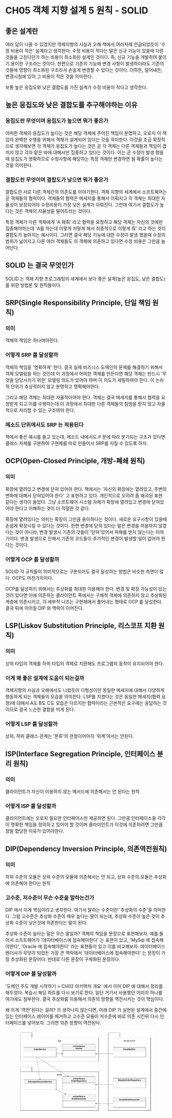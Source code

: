 # CH05 객체 지향 설계 5 원칙 - SOLID

## 좋은 설계란

여러 답이 나올 수 있겠지만 객체지향의 사실과 오해 책에서 여러차례 언급되었듯이 '수정 비용이 적은' 설계라고 생각한다. 수정 비용이 적다는 말은 신규 기능이 있을때 다른 것들을 고친다던가 하는 비용이 최소화된 설계인 것이다. 즉, 신규 기능을 개발하여 붙이기 용이한 구조라는 것이다. 한편으로 기존의 기능에 변경 사항이 발생하더라도 기존의 것들에 영향이 최소화된 구조라서 손쉽게 변경할 수 있다는 것이다. 더하든, 덜어내든, 변경시킴에 있어 그 비용이 적은 것을 의미한다.

보통 높은 응집도와 낮은 결합도를 가진 설계가 수정 비용이 적다고 생각한다.



## 높은 응집도와 낮은 결합도를 추구해야하는 이유

### 응집도란 무엇이며 응집도가 높으면 뭐가 좋은가

어떠한 객체의 응집도가 높다는 것은 해당 객체에 주어진 책임이 분명하고, 오로지 이 책임의 완벽한 수행을 위해서 객체가 설계되어 있다는 것을 의미한다. 이것을 조금 확장적으로 생각해보면 각 객체가 응집도가 높다는 것은 곧 각 객체는 다른 객체들과 책임이 겹치지 않고 각자 맡은 바에 대해서만 집중하고 있다는 것이다. 이는 곧 수정이 발생 했을때 응집도가 명확하므로 수정사항에 해당하는 특정 객체만 변경하면 될 확률이 높다는 것을 의미한다.

&#x20;

### 결합도란 무엇이며 결합도가 낮으면 뭐가 좋은가

결합도란 서로 다른 객체간의 의존도를 이야기한다. 객체 지향의 세계에서 소프트웨어는 곧 객체들의 협력이다. 객체들의 협력은 메세지를 통해서 이뤄지고 각 객체는 최대한 자율성이 보장되어야 수정비용이 가장 낮은 설계가 이뤄진다. 그런데 여기서 결합도가 높다는 것은 객체의 자율성을 떨어트리는 것이다.&#x20;

특정 객체가 다른 객체에게 'A 해줘' 라고 협력을 요청하고 해당 객체는 자신의 것에만 집중해야하는데 'A를 하는데 이렇게 저렇게 해서 최종적으로 이렇게 줘' 라고 하는 것이 결합도가 높아지는 예시이다. 그러면 결국 해당 기능에 대한 수정이 발생 했을때 수정의 범위가 넓어지고 다른 여러 객체들도 이 객체에 의존하고 있다면 수정 비용은 그만큼 늘어난다.



## SOLID 는 결국 무엇인가

SOLID 는 객체 지향 프로그래밍의 세계에서 보다 좋은 설계(높은 응집도, 낮은 결합도)를 위한 방법론 및 원칙들이다.



## SRP(**Single Responsibility Principle,** 단일 책임 원칙)

### 의미

객체의 책임은 하나여야한다.



### 어떻게 SRP 를 달성할까

객체의 책임을 '명확하게' 한다. 결국 실제 비즈니스 도메인의 문제를 해결하기 위해서 객체 모델링을 하는 것인데 이 과정에서 어떠한 객체를 만든다면 해당 객체는 반드시 '무엇을 담당시키기 위한' 모델링 의도가 있어야 하며 이 의도가 세밀하여야 한다. 이 논리적 단위가 추상적이지 않고 분명하고 명확해야한다.

그리고 해당 객체는 최대한 자율적이어야 한다. 객체는 결국 메세지를 통해서 협력을 요청받게 되고 이를 수행하는데 이 과정에서 최대한 다른 객체들의 침범을 받지 않고 자율적으로 처리할 수 있는 구조여야 한다.



### 메소드 단위에서도 SRP 는 적용된다

책에서 좋은 예시를 들고 있는데, 메소드 내에서도 if 문에 따라 분기되는 구조가 있다면 클래스 자체를 구분하여 구현체를 따로 만들어서 SRP를 지킬 수 있도록 하자.



## OCP(**Open-Closed Principle**, **개방-폐쇄 원칙)**

### 의미

확장에 열려있고 변경에 닫혀 있어야 한다. 책에서는 '자신의 확장에는 열려있고, 주변의 변화에 대해서 닫혀있어야 한다' 고 표현하고 있다. 개인적으로 오히려 좀 왜곡된 표현 같다는 생각이 들었다. 그냥 소프트웨어 시스템 자체가 확장에 열려있고 변경에 닫혀있어야 한다고 이해하는 것이 더 적절한 것 같다.

확장에 열려있다는 의미는 확장이 그만큼 용이하다는 것이다. 새로운 요구사항이 있을때 손쉽게 확장시킬 수 있다는 것이다. 한편 변경에 닫혀 있다는 말은 변경을 허용하지 않겠다는 것이 아니라, 변경 발생시 기존의 것들이 '닫혀'있어서 피해를 받지 않는다는 이야기이다. 변경 발생으로 인해서 기존의 코드들이 추가적인 변경이 발생할 일이 없어야 한다는 것이다.



### 어떻게 OCP 를 달성할까

SOLID 각 규칙들이 의미적으로는 구분되어도 결국 달성하는 방법은 비슷한 측면이 많다. OCP도 마찬가지이다.

OCP를 달성하기 위해서는 추상화를 최대한 이용해야 한다. 변경 및 확장 가능성이 있는 것이 있다면 이에 의존하는 클라이언트 쪽에서는 구체적 객체에 의존하지 않고 추상화된 계층에 의존시키고, 각 세부적 니즈는 구현체에서 풀어내는 형태로 OCP 를 달성한다. 결국 뒤에 이어질 DIP 와 맥락이 이어진다.



## LSP(**Liskov Substitution Principle,** 리스코프 치환 원칙)

### 의미

상위 타입의 객체를 하위 타입의 객체로 치환해도 프로그램의 동작이 유지되어야 한다.



### 이게 왜 좋은 설계에 도움이 되는걸까

객체지향의 사실과 오해에서도 나왔듯이 다형성이란 동일한 메세지에 대해서 다양하게 행동하게 되는 객체들의 모습을 의미한다. LSP를 지켰다는 것은 동일한 메세지(협력 요청)에 대해서 A도 B도 C도 모습은 다르지만 협력이라는 근본적은 요구에는 응답하는 것이므로 결국 느슨한 결합을 띄게 된다.



### 어떻게 LSP 를 달성할까

상위, 하위 클래스 관계는 '분류'의 관점이어야지 '위계'여서는 안된다.



## ISP(**Interface Segregation Principle,** 인터페이스 분리 원칙)

### 의미

클라이언트가 자신이 이용하지 않는 메서드에 의존해서는 안 된다는 원칙



### 어떻게 ISP 를 달성할까

클라이언트에는 오로지 필요한 인터페이스만 제공하면 된다. 그만큼 인터페이스들 각각이 명확한 책임을 정의하고 있어야 할 것이며 클라이언트가 이것에 의존하려면 그만큼 정말 합당한 이유가 있어야한다.



## DIP(**Dependency Inversion Principle,** 의존역전원칙)

### 의미

하위 수준의 모듈은 상위 수준의 모듈에 의존해서는 안 되고, 상위 수준의 모듈은 추상화에 의존해야 한다는 원칙



### 고수준, 저수준이 무슨 수준을 말하는건가

DIP 에서 이게 핵심이라고 생각한다. 여기서 말하는 수준이란 '추상화의 수준'을 의미한다. 그럼 고수준은 추상화 수준이 매우 높다는 말이 되는데, 추상화 수준이 높은 것이 추상화 수준이 낮은것에 의존한다는 말이 된다.

추상화 수준이 높다는 말은 무슨 말일까? 객체의 책임을 문장으로 표현해보자. 예를 들어서 소프트웨어가 '데이터베이스에 접속해야한다' 는 표현이 있고, 'MySql 에 접속해야한다', 'Oracle 에 접속해야한다' 라는 표현들이 있고 이를 비교해보자. 데이터베이스 벤더사가 무엇이 되었든 가장 큰 맥락에서 '데이터베이스에 접속해야한다' 는 문장이 가장 추상화된 문장이다. 반대로 다른 문장이 구체화된 문장이다.



### 어떻게 DIP 를 달성할까

'도메인 주도 개발 시작하기 > CH02 아키텍처 개요' 에서 이미 DIP 에 대해서 정리를 해두었다. 복습시 해당 파트를 다시 보기로 한다. 일단 거기서 사용했던 이미지 하나를 여기에도 첨부한다. 결국 추상화를 이용해서 의존의 방향을 역전시키는 것이 핵심이다.

왜 이게 '역전'된다는 걸까? 가 생각나지 않는다면, 아래 DIP 가 실현된 설계에서 중간에 있는 인터페이스 레이어를 제거하고 고수준 모듈이 저수준에 바로 의존 시킨뒤 다시 인터페이스를 넣어보자. 그러면 의존 방향이 역전된다.

<figure><img src="../../.gitbook/assets/image (1) (2) (1) (1).png" alt=""><figcaption></figcaption></figure>
